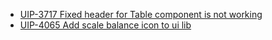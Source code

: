 - [UIP-3717 Fixed header for Table component is not working](https://jira.pingidentity.com/browse/UIP-3717)
- [UIP-4065 Add scale balance icon to ui lib](https://jira.pingidentity.com/browse/UIP-4065)